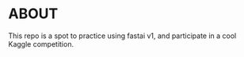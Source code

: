 # ABOUT
This repo is a spot to practice using fastai v1, and participate in a cool Kaggle competition.
